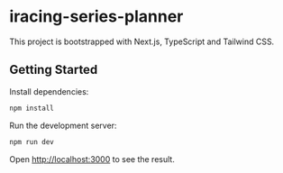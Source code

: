 # iracing-series-planner

This project is bootstrapped with Next.js, TypeScript and Tailwind CSS.

## Getting Started

Install dependencies:

```bash
npm install
```

Run the development server:

```bash
npm run dev
```

Open [http://localhost:3000](http://localhost:3000) to see the result.
